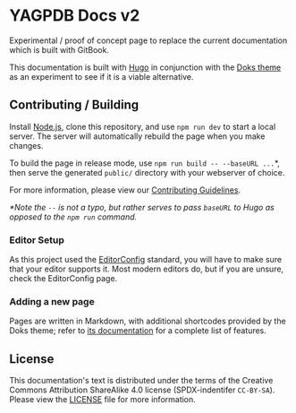 # YAGPDB Docs v2

Experimental / proof of concept page to replace the current documentation which is built with GitBook.

This documentation is built with [Hugo](https://gohugo.io) in conjunction with the [Doks theme](https://getdoks.org/) as
an experiment to see if it is a viable alternative.

## Contributing / Building

Install [Node.js](https://nodejs.org/en), clone this repository, and use `npm run dev` to start a local server. The
server will automatically rebuild the page when you make changes.

To build the page in release mode, use `npm run build -- --baseURL ...`\*, then serve the generated `public/` directory
with your webserver of choice.

For more information, please view our [Contributing Guidelines](.github/CONTRIBUTING.md).

_\*Note the `--` is not a typo, but rather serves to pass `baseURL` to Hugo as opposed to the `npm run` command._

### Editor Setup

As this project used the [EditorConfig](https://editorconfig.org/) standard, you will have to make sure that your
editor supports it. Most modern editors do, but if you are unsure, check the EditorConfig page.

### Adding a new page

Pages are written in Markdown, with additional shortcodes provided by the Doks theme; refer to [its
documentation](<(https://getdoks.org/docs/start-here/getting-started/)>) for a complete list of features.

## License

This documentation's text is distributed under the terms of the Creative Commons Attribution ShareAlike 4.0 license
(SPDX-indentifer `CC-BY-SA`). Please view the [LICENSE](LICENSE) file for more information.
